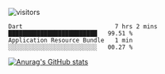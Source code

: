 ![visitors](https://visitor-badge.laobi.icu/badge?page_id=Icyoung.Icyoung)
<!--START_SECTION:waka-->
```text
Dart                          7 hrs 2 mins    █████████████████████████   99.51 % 
Application Resource Bundle   1 min           ░░░░░░░░░░░░░░░░░░░░░░░░░   00.27 % 
```
<!--END_SECTION:waka-->
[![Anurag's GitHub stats](https://github-readme-stats.vercel.app/api?username=Icyoung)](https://github.com/anuraghazra/github-readme-stats)
